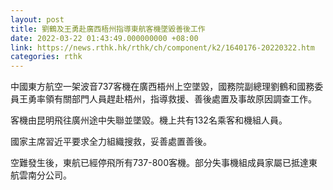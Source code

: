 ```yaml
---
layout: post
title: 劉鶴及王勇赴廣西梧州指導東航客機墜毀善後工作
date: 2022-03-22 01:43:49.000000000 +08:00
link: https://news.rthk.hk/rthk/ch/component/k2/1640176-20220322.htm
categories: rthk
---
```


中國東方航空一架波音737客機在廣西梧州上空墜毀，國務院副總理劉鶴和國務委員王勇率領有關部門人員趕赴梧州，指導救援、善後處置及事故原因調查工作。

客機由昆明飛往廣州途中失聯並墜毀。機上共有132名乘客和機組人員。

國家主席習近平要求全力組織搜救，妥善處置善後。

空難發生後，東航已經停飛所有737-800客機。部分失事機組成員家屬已抵達東航雲南分公司。

